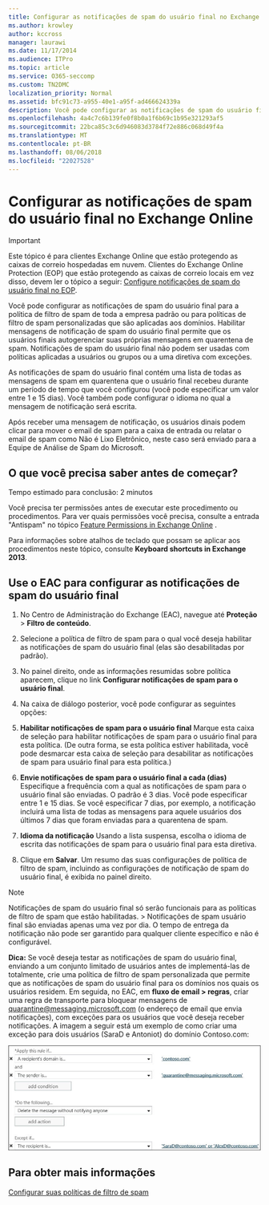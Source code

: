 ```yaml
---
title: Configurar as notificações de spam do usuário final no Exchange Online
ms.author: krowley
author: kccross
manager: laurawi
ms.date: 11/17/2014
ms.audience: ITPro
ms.topic: article
ms.service: O365-seccomp
ms.custom: TN2DMC
localization_priority: Normal
ms.assetid: bfc91c73-a955-40e1-a95f-ad466624339a
description: Você pode configurar as notificações de spam do usuário final para a política de filtro de spam de toda a empresa padrão ou para políticas de filtro de spam personalizadas que são aplicadas aos domínios.
ms.openlocfilehash: 4a4c7c6b139fe0f8b0a1f6b69c1b95e321293af5
ms.sourcegitcommit: 22bca85c3c6d946083d3784f72e886c068d49f4a
ms.translationtype: MT
ms.contentlocale: pt-BR
ms.lasthandoff: 08/06/2018
ms.locfileid: "22027528"
---
```

# <a name="configure-end-user-spam-notifications-in-exchange-online"></a>Configurar as notificações de spam do usuário final no Exchange Online

> [!IMPORTANT]
> Este tópico é para clientes Exchange Online que estão protegendo as caixas de correio hospedadas em nuvem. Clientes do Exchange Online Protection (EOP) que estão protegendo as caixas de correio locais em vez disso, devem ler o tópico a seguir: [Configure notificações de spam do usuário final no EOP](configure-end-user-spam-notifications-in-eop.md). 
  
Você pode configurar as notificações de spam do usuário final para a política de filtro de spam de toda a empresa padrão ou para políticas de filtro de spam personalizadas que são aplicadas aos domínios. Habilitar mensagens de notificação de spam do usuário final permite que os usuários finais autogerenciar suas próprias mensagens em quarentena de spam. Notificações de spam do usuário final não podem ser usadas com políticas aplicadas a usuários ou grupos ou a uma diretiva com exceções.
  
As notificações de spam do usuário final contém uma lista de todas as mensagens de spam em quarentena que o usuário final recebeu durante um período de tempo que você configurou (você pode especificar um valor entre 1 e 15 dias). Você também pode configurar o idioma no qual a mensagem de notificação será escrita.
  
Após receber uma mensagem de notificação, os usuários dinais podem clicar para mover o email de spam para a caixa de entrada ou relatar o email de spam como Não é Lixo Eletrônico, neste caso será enviado para a Equipe de Análise de Spam do Microsoft. 
  
## <a name="what-do-you-need-to-know-before-you-begin"></a>O que você precisa saber antes de começar?

Tempo estimado para conclusão: 2 minutos
  
Você precisa ter permissões antes de executar este procedimento ou procedimentos. Para ver quais permissões você precisa, consulte a entrada "Antispam" no tópico [Feature Permissions in Exchange Online](http://technet.microsoft.com/library/15073ce1-0917-403b-8839-02a2ebc96e16.aspx) . 
  
Para informações sobre atalhos de teclado que possam se aplicar aos procedimentos neste tópico, consulte **Keyboard shortcuts in Exchange 2013**.
  
## <a name="use-the-eac-to-configure-end-user-spam-notifications"></a>Use o EAC para configurar as notificações de spam do usuário final

1. No Centro de Administração do Exchange (EAC), navegue até **Proteção** \> **Filtro de conteúdo**.
    
2. Selecione a política de filtro de spam para o qual você deseja habilitar as notificações de spam do usuário final (elas são desabilitadas por padrão).
    
3. No painel direito, onde as informações resumidas sobre política aparecem, clique no link **Configurar notificações de spam para o usuário final**. 
    
4. Na caixa de diálogo posterior, você pode configurar as seguintes opções:
    
1. **Habilitar notificações de spam para o usuário final** Marque esta caixa de seleção para habilitar notificações de spam para o usuário final para esta política. (De outra forma, se esta política estiver habilitada, você pode desmarcar esta caixa de seleção para desabilitar as notificações de spam para usuário final para esta política.) 
    
2. **Envie notificações de spam para o usuário final a cada (dias)** Especifique a frequência com a qual as notificações de spam para o usuário final são enviadas. O padrão é 3 dias. Você pode especificar entre 1 e 15 dias. Se você especificar 7 dias, por exemplo, a notificação incluirá uma lista de todas as mensagens para aquele usuários dos últimos 7 dias que foram enviadas para a quarentena de spam. 
    
3. **Idioma da notificação** Usando a lista suspensa, escolha o idioma de escrita das notificações de spam para o usuário final para esta diretiva. 
    
5. Clique em **Salvar**. Um resumo das suas configurações de política de filtro de spam, incluindo as configurações de notificação de spam do usuário final, é exibida no painel direito.
    
> [!NOTE]
>  Notificações de spam do usuário final só serão funcionais para as políticas de filtro de spam que estão habilitadas. > Notificações de spam usuário final são enviadas apenas uma vez por dia. O tempo de entrega da notificação não pode ser garantido para qualquer cliente específico e não é configurável. 
  
 **Dica:** Se você deseja testar as notificações de spam do usuário final, enviando a um conjunto limitado de usuários antes de implementá-las de totalmente, crie uma política de filtro de spam personalizada que permite que as notificações de spam do usuário final para os domínios nos quais os usuários residem. Em seguida, no EAC, em **fluxo de email \> regras**, criar uma regra de transporte para bloquear mensagens de quarantine@messaging.microsoft.com (o endereço de email que envia notificações), com exceções para os usuários que você deseja receber notificações. A imagem a seguir está um exemplo de como criar uma exceção para dois usuários (SaraD e Antoniot) do domínio Contoso.com: 
  
![Regra de transporte para testar notificações de spam do usuário final](media/EOP-ESN-testspecificusers.jpg)
  
## <a name="for-more-information"></a>Para obter mais informações

[Configurar suas políticas de filtro de spam](configure-your-spam-filter-policies.md)
  
